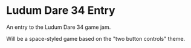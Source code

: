 # Ludum Dare 34 Entry
An entry to the Ludum Dare 34 game jam.

Will be a space-styled game based on the "two button controls" theme.
